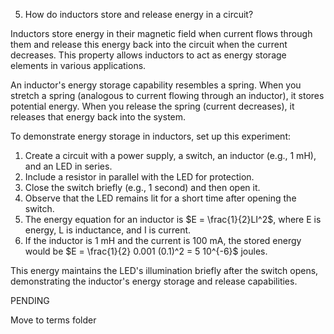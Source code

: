 5.  How do inductors store and release energy in a circuit?

Inductors store energy in their magnetic field when current flows through them and release this energy back into the circuit when the current decreases. This property allows inductors to act as energy storage elements in various applications.

An inductor's energy storage capability resembles a spring. When you stretch a spring (analogous to current flowing through an inductor), it stores potential energy. When you release the spring (current decreases), it releases that energy back into the system.

To demonstrate energy storage in inductors, set up this experiment:

1) Create a circuit with a power supply, a switch, an inductor (e.g., 1 mH), and an LED in series.
2) Include a resistor in parallel with the LED for protection.
3) Close the switch briefly (e.g., 1 second) and then open it.
4) Observe that the LED remains lit for a short time after opening the switch.
5) The energy equation for an inductor is $E = \frac{1}{2}LI^2$, where E is energy, L is inductance, and I is current.
6) If the inductor is 1 mH and the current is 100 mA, the stored energy would be $E = \frac{1}{2}  0.001  (0.1)^2 = 5  10^{-6}$ joules.

This energy maintains the LED's illumination briefly after the switch opens, demonstrating the inductor's energy storage and release capabilities.

PENDING

Move to terms folder